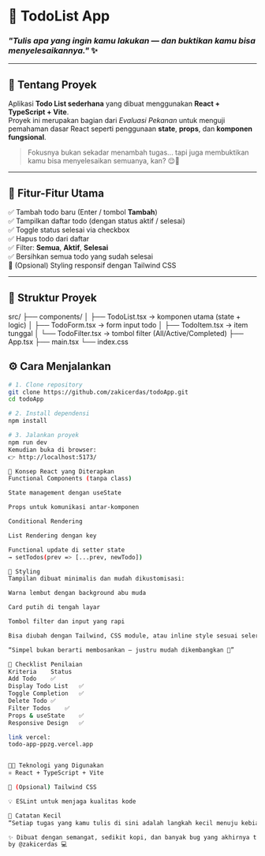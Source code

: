 # 📝 TodoList App  
### _"Tulis apa yang ingin kamu lakukan — dan buktikan kamu bisa menyelesaikannya."_ ✨  

---

## 🚀 Tentang Proyek
Aplikasi **Todo List sederhana** yang dibuat menggunakan **React + TypeScript + Vite**.  
Proyek ini merupakan bagian dari _Evaluasi Pekanan_ untuk menguji pemahaman dasar React seperti penggunaan **state**, **props**, dan **komponen fungsional**.

> Fokusnya bukan sekadar menambah tugas... tapi juga membuktikan kamu bisa menyelesaikan semuanya, kan? 😌💪

---

## 🧩 Fitur-Fitur Utama

✅ Tambah todo baru (Enter / tombol **Tambah**)  
✅ Tampilkan daftar todo (dengan status aktif / selesai)  
✅ Toggle status selesai via checkbox  
✅ Hapus todo dari daftar  
✅ Filter: **Semua**, **Aktif**, **Selesai**  
✅ Bersihkan semua todo yang sudah selesai  
💅 (Opsional) Styling responsif dengan Tailwind CSS  

---

## 📁 Struktur Proyek
src/
├── components/
│ ├── TodoList.tsx → komponen utama (state + logic)
│ ├── TodoForm.tsx → form input todo
│ ├── TodoItem.tsx → item tunggal
│ └── TodoFilter.tsx → tombol filter (All/Active/Completed)
├── App.tsx
├── main.tsx
└── index.css


## ⚙️ Cara Menjalankan

```bash
# 1. Clone repository
git clone https://github.com/zakicerdas/todoApp.git
cd todoApp

# 2. Install dependensi
npm install

# 3. Jalankan proyek
npm run dev
Kemudian buka di browser:
👉 http://localhost:5173/

🧠 Konsep React yang Diterapkan
Functional Components (tanpa class)

State management dengan useState

Props untuk komunikasi antar-komponen

Conditional Rendering

List Rendering dengan key

Functional update di setter state
→ setTodos(prev => [...prev, newTodo])

🎨 Styling
Tampilan dibuat minimalis dan mudah dikustomisasi:

Warna lembut dengan background abu muda

Card putih di tengah layar

Tombol filter dan input yang rapi

Bisa diubah dengan Tailwind, CSS module, atau inline style sesuai selera

“Simpel bukan berarti membosankan — justru mudah dikembangkan 💫”

🧾 Checklist Penilaian
Kriteria	Status
Add Todo	✅
Display Todo List	✅
Toggle Completion	✅
Delete Todo	✅
Filter Todos	✅
Props & useState	✅
Responsive Design	✅

link vercel:
todo-app-ppzg.vercel.app


🧑‍💻 Teknologi yang Digunakan
⚛️ React + TypeScript + Vite

🎨 (Opsional) Tailwind CSS

💡 ESLint untuk menjaga kualitas kode

💬 Catatan Kecil
“Setiap tugas yang kamu tulis di sini adalah langkah kecil menuju kebiasaan besar — menyelesaikan apa yang kamu mulai.” ☕

✨ Dibuat dengan semangat, sedikit kopi, dan banyak bug yang akhirnya terselesaikan ✨
by @zakicerdas 💻



